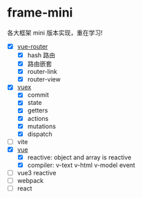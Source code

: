 # frame-mini

各大框架 mini 版本实现，重在学习!

-   [x] [vue-router](https://github.com/18zili/frame-mini/blob/main/vue-router-mini/src/vue-router/index.js)
    -   [x] hash 路由
    -   [x] 路由嵌套
    -   [x] router-link
    -   [x] router-view
-   [x] [vuex](https://github.com/18zili/frame-mini/blob/main/vuex-mini/src/vuex/index.js)
    -   [x] commit
    -   [x] state
    -   [x] getters
    -   [x] actions
    -   [x] mutations
    -   [x] dispatch
-   [ ] vite
-   [x] [vue](https://github.com/18zili/frame-mini/blob/main/vue-mini/vue.js)
    -   [x] reactive: object and array is reactive
    -   [x] compiler: v-text v-html v-model event
-   [ ] vue3 reactive
-   [ ] webpack
-   [ ] react
